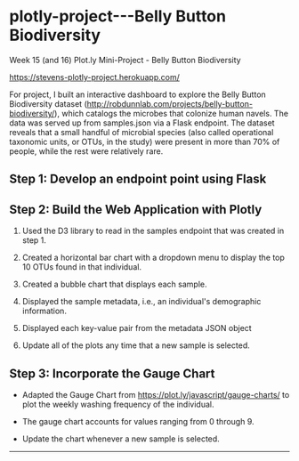 # plotly-project---Belly Button Biodiversity

Week 15 (and 16) Plot.ly Mini-Project - Belly Button Biodiversity

https://stevens-plotly-project.herokuapp.com/ 

For project, I built an interactive dashboard to explore the Belly Button Biodiversity dataset (http://robdunnlab.com/projects/belly-button-biodiversity/), which catalogs the microbes that colonize human navels. The data was served up from samples.json via a Flask endpoint.
The dataset reveals that a small handful of microbial species (also called operational taxonomic units, or OTUs, in the study) were present in more than 70% of people, while the rest were relatively rare.

## Step 1: Develop an endpoint point using Flask 

## Step 2: Build the Web Application with Plotly 

1. Used the D3 library to read in the samples endpoint that was created in step 1.

2. Created a horizontal bar chart with a dropdown menu to display the top 10 OTUs found in that individual.

3. Created a bubble chart that displays each sample.

4. Displayed the sample metadata, i.e., an individual's demographic information.

5. Displayed each key-value pair from the metadata JSON object

6. Update all of the plots any time that a new sample is selected.

## Step 3: Incorporate the Gauge Chart 

* Adapted the Gauge Chart from <https://plot.ly/javascript/gauge-charts/> to plot the weekly washing frequency of the individual.

* The gauge chart accounts for values ranging from 0 through 9.

* Update the chart whenever a new sample is selected.

- - -



